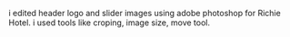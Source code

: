 i edited header logo and slider images using adobe photoshop for Richie Hotel.
i used tools like croping, image size, move tool.

